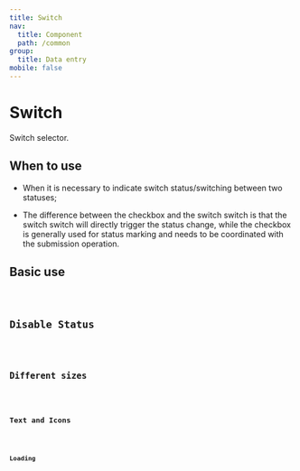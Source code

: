 ```yaml
---
title: Switch
nav:
  title: Component
  path: /common
group:
  title: Data entry
mobile: false
---
```


# Switch

Switch selector.

## When to use

- When it is necessary to indicate switch status/switching between two statuses;

- The difference between the checkbox and the switch switch is that the switch switch will directly trigger the status change, while the checkbox is generally used for status marking and needs to be coordinated with the submission operation.

## Basic use

<code src="./demos/index1.tsx"/>

## Disable Status

<code src="./demos/index2.tsx" />

## Different sizes

<code src="./demos/index3.tsx" />

## Text and Icons

<code src="./demos/index4.tsx" />

## Loading

<code src="./demos/index5.tsx" />

<API />
